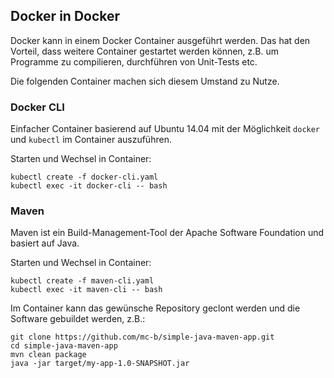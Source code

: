 Docker in Docker
----------------

Docker kann in einem Docker Container ausgeführt werden. Das hat den Vorteil, dass weitere Container gestartet werden können, z.B. um Programme zu compilieren, durchführen von Unit-Tests etc.

Die folgenden Container machen sich diesem Umstand zu Nutze.

### Docker CLI

Einfacher Container basierend auf Ubuntu 14.04 mit der Möglichkeit `docker` und `kubectl` im Container auszuführen.

Starten und Wechsel in Container:

	kubectl create -f docker-cli.yaml
	kubectl exec -it docker-cli -- bash

### Maven

Maven ist ein Build-Management-Tool der Apache Software Foundation und basiert auf Java. 

Starten und Wechsel in Container:

	kubectl create -f maven-cli.yaml
	kubectl exec -it maven-cli -- bash
	
Im Container kann das gewünsche Repository geclont werden und die Software gebuildet werden, z.B.:
	
	git clone https://github.com/mc-b/simple-java-maven-app.git
	cd simple-java-maven-app
	mvn clean package
	java -jar target/my-app-1.0-SNAPSHOT.jar



